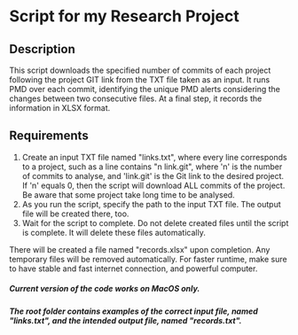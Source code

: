 # Script for my Research Project

## Description
This script downloads the specified number of commits of each project following the project GIT link from the TXT file taken as an input. It runs PMD over each commit, identifying the unique PMD alerts considering the changes between two consecutive files. At a final step, it records the information in XLSX format.

## Requirements
1. Create an input TXT file named "links.txt", where every line corresponds to a project, such as a line contains "n link.git", where 'n' is the number of commits to analyse, and 'link.git' is the Git link to the desired project. If 'n' equals 0, then the script will download ALL commits of the project. Be aware that some project take long time to be analysed.
2. As you run the script, specify the path to the input TXT file. The output file will be created there, too.
3. Wait for the script to complete. Do not delete created files until the script is complete. It will delete these files automatically.

There will be created a file named "records.xlsx" upon completion. Any temporary files will be removed automatically. For faster runtime, make sure to have stable and fast internet connection, and powerful computer.

##### Current version of the code works on MacOS only.

##### The root folder contains examples of the correct input file, named "links.txt", and the intended output file, named "records.txt".
